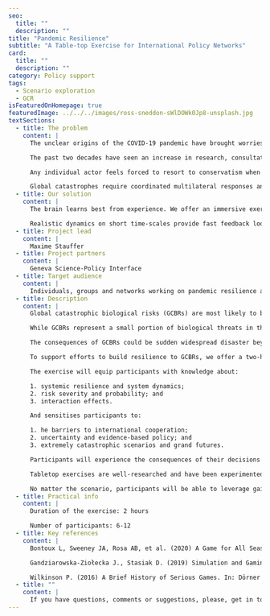 ```yaml
---
seo:
  title: ""
  description: ""
title: "Pandemic Resilience"
subtitle: "A Table-top Exercise for International Policy Networks"
card:
  title: ""
  description: ""
category: Policy support
tags:
  - Scenario exploration
  - GCR
isFeaturedOnHomepage: true
featuredImage: ../../../images/ross-sneddon-sWlDOWk0Jp8-unsplash.jpg
textSections:
  - title: The problem
    content: |
      The unclear origins of the COVID-19 pandemic have brought worries about deadly engineered pathogens into the public awareness. For years, experts have been warning of even deadlier outbreaks but a focus on short-term results hinders pandemic preparedness.

      The past two decades have seen an increase in research, consultations and simulations on global catastrophic biological risks. Governments around the world have been sitting on a wealth of insights to build resilience to rare-yet-catastrophic events.

      Any individual actor feels forced to resort to conservatism when facing (i) a glut of information of questionable quality, (ii) deep uncertainty about the consequences of their action and (iii) scrutiny from a public that desires clarity.

      Global catastrophes require coordinated multilateral responses and close coordination between scientists and policy-makers but a bias towards symbolic action at regional and local scales impedes coordinated experimentation and learning.
  - title: Our solution
    content: |
      The brain learns best from experience. We offer an immersive exercise, adapted to the time-scarce reality of policy actors, allowing participants to practice decision-making and cooperation under pressure - online and offline.

      Realistic dynamics on short time-scales provide fast feedback loops that train intuition and build systems competencies. The exercise places a particular focus on ways to model systems and maintain cooperation.
  - title: Project lead
    content: |
      Maxime Stauffer
  - title: Project partners
    content: |
      Geneva Science-Policy Interface
  - title: Target audience
    content: |
      Individuals, groups and networks working on pandemic resilience at the national or international level.
  - title: Description
    content: |
      Global catastrophic biological risks (GCBRs) are most likely to be sudden developments - novel, and unresponsive to available medical countermeasures. Designing organisms, even by accident, that have unprecedented capacity for harm is now considered within the reach of current biotechnologies.

      While GCBRs represent a small portion of biological threats in the world and should not distract us from the work to prevent and respond to other vital disease priorities, GCBRs pose such extraordinary threats to humanity that they deserve high-level attention, risk assessment, resources, and strategic planning.

      The consequences of GCBRs could be sudden widespread disaster beyond the collective capability of national and international governments to control. The sustained damage to national governments, international relations, societal and economic stability could further exacerbate the deadly effect.

      To support efforts to build resilience to GCBRs, we offer a two-hour tabletop exercise with six to twelve participants to learn about each other, their environment, future pandemics and the effects of individual and collective decisions. Participants take on predefined roles and act in turns. The exercise dynamics mirror the unpredictability of the real world and immerse participants in the experience. Actors have different sets of resources and can take different actions. The evolution of the environment and the final outcome are a direct result of individual and collective choices.

      The exercise will equip participants with knowledge about:

      1. systemic resilience and system dynamics; 
      2. risk severity and probability; and 
      3. interaction effects. 

      And sensitises participants to:

      1. he barriers to international cooperation; 
      2. uncertainty and evidence-based policy; and 
      3. extremely catastrophic scenarios and grand futures.

      Participants will experience the consequences of their decisions in quick feedback loops, leading to scrutinize basic assumptions and understand interdependencies between different levels of governance and policy issues. Participants will also learn about tools to weigh conflicting preferences explicitly, process information collectively, avoid coordination failures and account for uncertainty while absorbing up to date knowledge on building resilience to future catastrophes.

      Tabletop exercises are well-researched and have been experimented with for over a century under the label of “role-play simulations”. Our offer is built based on a systematic review of the academic literature to ensure robustly beneficial deployment by building on the state of the art knowledge. Each run is complemented by a debriefing session to discuss the experience, possible questions or insights and to gather feedback. Contacts will be registered to collect feedback and assess impact.

      No matter the scenario, participants will be able to leverage gained insights in any group decision-making setting to improve coordination by accounting for uncertainty and knowledge gaps in a future-proof manner.
  - title: Practical info
    content: |
      Duration of the exercise: 2 hours

      Number of participants: 6-12
  - title: Key references
    content: |
      Bontoux L, Sweeney JA, Rosa AB, et al. (2020) A Game for All Seasons: Lessons and Learnings from the JRC’s Scenario Exploration System. World Futures Review. 12(1):81-103. https://doi.org/10.1177/1946756719890524

      Gandziarowska-Ziołecka J., Stasiak D. (2019) Simulation and Gaming for Policy Advice. In: Falk S., Glaab M., Römmele A., Schober H., Thunert M. (eds) Handbuch Politikberatung. Springer VS, Wiesbaden. https://doi.org/10.1007/978-3-658-03483-2_72

      Wilkinson P. (2016) A Brief History of Serious Games. In: Dörner R., Göbel S., Kickmeier-Rust M., Masuch M., Zweig K. (eds) Entertainment Computing and Serious Games. Lecture Notes in Computer Science, vol 9970. Springer, Cham. https://doi.org/10.1007/978-3-319-46152-6_2"
  - title: ""
    content: |
      If you have questions, comments or suggestions, please, get in touch. We are happy to provide more information, references, discuss ideas and explore collaborations.
---
```

